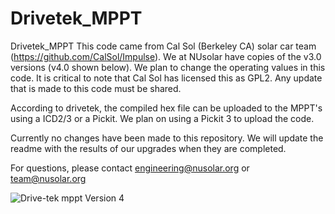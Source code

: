 Drivetek_MPPT
=============

Drivetek_MPPT This code came from Cal Sol (Berkeley CA) solar car team (https://github.com/CalSol/Impulse). We at NUsolar have copies of the v3.0 versions (v4.0 shown below). We plan to change the operating values in this code. It is critical to note that Cal Sol has licensed this as GPL2. Any update that is made to this code must be shared. 

According to drivetek, the compiled hex file can be uploaded to the MPPT's using a ICD2/3 or a Pickit. We plan on using a Pickit 3 to upload the code.

Currently no changes have been made to this repository. We will update the readme with the results of our upgrades when they are completed.

For questions, please contact engineering@nusolar.org or team@nusolar.org

![Drive-tek mppt Version 4](img/device.JPG)
